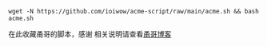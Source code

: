 
```
wget -N https://github.com/ioiwow/acme-script/raw/main/acme.sh && bash acme.sh
```
在此收藏甬哥的脚本，感谢
相关说明请查看[甬哥博客](https://kkkyg.blogspot.com/2022/03/githubacmeshssltlseccwarp.html)



